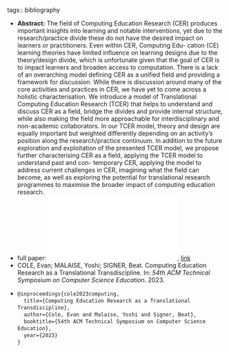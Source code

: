 tags:: bibliography

- **Abstract:** The field of Computing Education Research (CER) produces important insights into learning and notable interventions, yet due to the research/practice divide these do not have the desired impact on learners or practitioners. Even within CER, Computing Edu- cation (CE) learning theories have limited influence on learning designs due to the theory/design divide, which is unfortunate given that the goal of CER is to impact learners and broaden access to computation.
  There is a lack of an overarching model defining CER as a unified field and providing a framework for discussion. While there is discussion around many of the core activities and practices in CER, we have yet to come across a holistic characterisation. We introduce a model of Translational Computing Education Research (TCER) that helps to understand and discuss CER as a field, bridge the divides and provide internal structure, while also making the field more approachable for interdisciplinary and non-academic collaborators. In our TCER model, theory and design are equally important but weighted differently depending on an activity’s position along the research/practice continuum.
  In addition to the future exploration and exploitation of the presented TCER model, we propose further characterising CER as a field, applying the TCER model to understand past and con- temporary CER, applying the model to address current challenges in CER, imagining what the field can become, as well as exploring the potential for translational research programmes to maximise the broader impact of computing education research.
- full paper: ![PDF](../assets/computing-education-research-as-a-translational-transdiscipline_1676996171116_0.pdf), [link](../assets/computing-education-research-as-a-translational-transdiscipline_1676996171116_0.pdf)
- COLE, Evan; MALAISE, Yoshi; SIGNER, Beat. Computing Education Research as a Translational Transdiscipline. In: *54th ACM Technical Symposium on Computer Science Education*. 2023.
- ```
  @inproceedings{cole2023computing,
    title={Computing Education Research as a Translational Transdiscipline},
    author={Cole, Evan and Malaise, Yoshi and Signer, Beat},
    booktitle={54th ACM Technical Symposium on Computer Science Education},
    year={2023}
  }
  ```